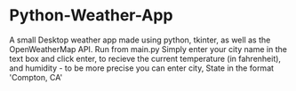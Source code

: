 # Python-Weather-App
A small Desktop weather app made using python, tkinter, as well as the OpenWeatherMap API. 
Run from main.py 
Simply enter your city name in the text box and click enter, to recieve the current temperature (in fahrenheit), and humidity - to be more precise you can enter city, State in the format 'Compton, CA'
